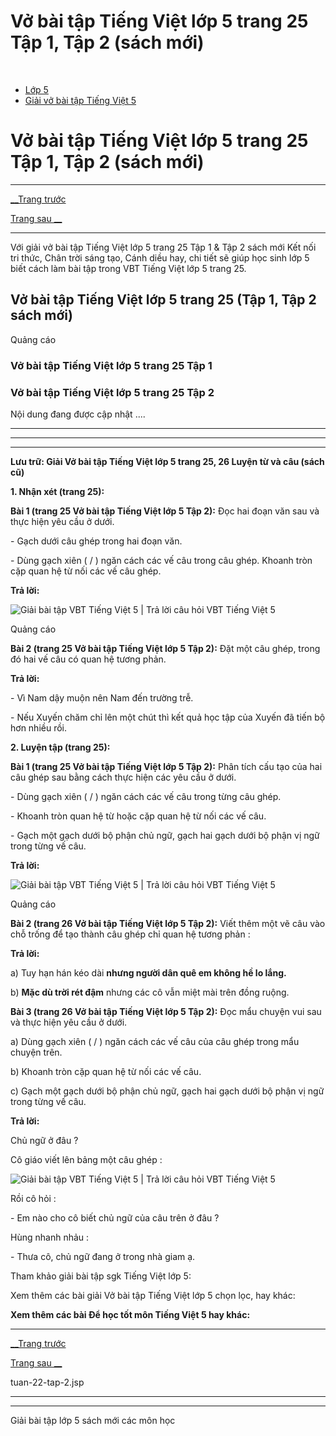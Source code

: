 # Vở bài tập Tiếng Việt lớp 5 trang 25 Tập 1, Tập 2 (sách mới)

﻿

  * [Lớp 5](https://vietjack.com/series/lop-5.jsp)
  * [Giải vở bài tập Tiếng Việt 5](https://vietjack.com/giai-vo-bai-tap-tieng-viet-5/index.jsp)



# Vở bài tập Tiếng Việt lớp 5 trang 25 Tập 1, Tập 2 (sách mới)

* * *

[__Trang trước](https://vietjack.com/giai-vo-bai-tap-tieng-viet-5/tuan-22-tap-2.jsp)

[Trang sau __](https://vietjack.com/giai-vo-bai-tap-tieng-viet-5/tuan-22-tap-2.jsp)

* * *

Với giải vở bài tập Tiếng Việt lớp 5 trang 25 Tập 1 & Tập 2 sách mới Kết nối tri thức, Chân trời sáng tạo, Cánh diều hay, chi tiết sẽ giúp học sinh lớp 5 biết cách làm bài tập trong VBT Tiếng Việt lớp 5 trang 25.

## Vở bài tập Tiếng Việt lớp 5 trang 25 (Tập 1, Tập 2 sách mới)

Quảng cáo

### Vở bài tập Tiếng Việt lớp 5 trang 25 Tập 1

### Vở bài tập Tiếng Việt lớp 5 trang 25 Tập 2

Nội dung đang được cập nhật ....

* * *

* * *

* * *

**Lưu trữ: Giải Vở bài tập Tiếng Việt lớp 5 trang 25, 26 Luyện từ và câu (sách cũ)**

**1\. Nhận xét (trang 25):**

**Bài 1 (trang 25 Vở bài tập Tiếng Việt lớp 5 Tập 2):** Đọc hai đoạn văn sau và thực hiện yêu cầu ở dưới.

\- Gạch dưới câu ghép trong hai đoạn văn.

\- Dùng gạch xiên ( / ) ngăn cách các vế câu trong câu ghép. Khoanh tròn cặp quan hệ từ nối các vế câu ghép. 

**Trả lời:**

![Giải bài tập VBT Tiếng Việt 5 | Trả lời câu hỏi VBT Tiếng Việt 5](https://vietjack.com/giai-vo-bai-tap-tieng-viet-5/images/luyen-tu-va-cau-tuan-22-trang-25-26-tap-2.PNG)

Quảng cáo

**Bài 2 (trang 25 Vở bài tập Tiếng Việt lớp 5 Tập 2):** Đặt một câu ghép, trong đó hai vế câu có quan hệ tương phản.

**Trả lời:**

\- Vì Nam dậy muộn nên Nam đến trường trễ.

\- Nếu Xuyến chăm chỉ lên một chút thì kết quả học tập của Xuyến đã tiến bộ hơn nhiều rồi. 

**2\. Luyện tập (trang 25):**

**Bài 1 (trang 25 Vở bài tập Tiếng Việt lớp 5 Tập 2):** Phân tích cấu tạo của hai câu ghép sau bằng cách thực hiện các yêu cầu ở dưới.

\- Dùng gạch xiên ( / ) ngăn cách các vế câu trong từng câu ghép. 

\- Khoanh tròn quan hệ từ hoặc cặp quan hệ từ nối các vế câu. 

\- Gạch một gạch dưới bộ phận chủ ngữ, gạch hai gạch dưới bộ phận vị ngữ trong từng vế câu. 

**Trả lời:**

![Giải bài tập VBT Tiếng Việt 5 | Trả lời câu hỏi VBT Tiếng Việt 5](https://vietjack.com/giai-vo-bai-tap-tieng-viet-5/images/luyen-tu-va-cau-tuan-22-trang-25-26-tap-2-1.PNG)

Quảng cáo

**Bài 2 (trang 26 Vở bài tập Tiếng Việt lớp 5 Tập 2):** Viết thêm một vẽ câu vào chỗ trống để tạo thành câu ghép chỉ quan hệ tương phản :

**Trả lời:**

a) Tuy hạn hán kéo dài **nhưng người dân quê em không hề lo lắng.**

b) **Mặc dù trời rét đậm** nhưng các cô vẫn miệt mài trên đồng ruộng. 

**Bài 3 (trang 26 Vở bài tập Tiếng Việt lớp 5 Tập 2):** Đọc mẩu chuyện vui sau và thực hiện yêu cầu ở dưới.

a) Dùng gạch xiên ( / ) ngăn cách các vế câu của câu ghép trong mẩu chuyện trên. 

b) Khoanh tròn cặp quan hệ từ nối các vế câu. 

c) Gạch một gạch dưới bộ phận chủ ngữ, gạch hai gạch dưới bộ phận vị ngữ trong từng vế câu. 

**Trả lời:**

Chủ ngữ ở đâu ? 

Cô giáo viết lên bảng một câu ghép : 

![Giải bài tập VBT Tiếng Việt 5 | Trả lời câu hỏi VBT Tiếng Việt 5](https://vietjack.com/giai-vo-bai-tap-tieng-viet-5/images/luyen-tu-va-cau-tuan-22-trang-25-26-tap-2-2.PNG)

Rồi cô hỏi : 

\- Em nào cho cô biết chủ ngữ của câu trên ở đâu ? 

Hùng nhanh nhảu : 

\- Thưa cô, chủ ngữ đang ở trong nhà giam ạ. 

Tham khảo giải bài tập sgk Tiếng Việt lớp 5:

Xem thêm các bài giải Vở bài tập Tiếng Việt lớp 5 chọn lọc, hay khác:

**Xem thêm các bài Để học tốt môn Tiếng Việt 5 hay khác:**

* * *

[__Trang trước](https://vietjack.com/giai-vo-bai-tap-tieng-viet-5/tuan-22-tap-2.jsp)

[Trang sau __](https://vietjack.com/giai-vo-bai-tap-tieng-viet-5/tuan-22-tap-2.jsp)

tuan-22-tap-2.jsp

* * *

* * *

Giải bài tập lớp 5 sách mới các môn học
